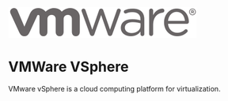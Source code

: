 ![Source Icon](thumbnail.svg)

# VMWare VSphere

VMware vSphere is a cloud computing platform for virtualization.
